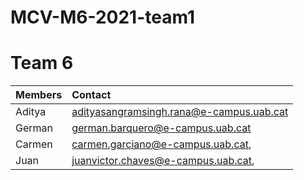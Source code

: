 # MCV-M6-2021-team1

# Team 6 

| Members | Contact |
| :---         |   :---    | 
| Aditya   | adityasangramsingh.rana@e-campus.uab.cat | 
| German    | german.barquero@e-campus.uab.cat  |
| Carmen    | carmen.garciano@e-campus.uab.cat,  |
| Juan | juanvictor.chaves@e-campus.uab.cat, |

